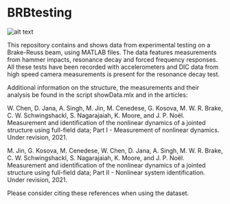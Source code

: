 # BRBtesting

![alt text](https://github.com/mattiacenedese/BRBtesting/BRBsetup.png?raw=true)

This repository contains and shows data from experimental testing on a Brake-Reuss beam, using MATLAB files. The data features measurements from hammer impacts, resonance decay and forced frequency responses. All these tests have been recorded with accelerometers and DIC data from high speed camera measurements is present for the resonance decay test.

Additional information on the structure, the measurements and their analysis be found in the script showData.mlx and in the articles: 
 
W. Chen, D. Jana, A. Singh, M. Jin, M. Cenedese, G. Kosova, M. W. R. Brake, C. W. Schwingshackl, S. Nagarajaiah, K. Moore, and J. P. Noël. Measurement and identification of the nonlinear dynamics of a jointed structure using full-field data; Part I - Measurement of nonlinear dynamics. Under revision, 2021. 

M. Jin, G. Kosova, M. Cenedese, W. Chen, D. Jana, A. Singh, M. W. R. Brake, C. W. Schwingshackl, S. Nagarajaiah, K. Moore, and J. P. Noël. Measurement and identification of the nonlinear dynamics of a jointed structure using full-field data; Part II - Nonlinear system identification. Under revision, 2021. 

Please consider citing these references when using the dataset.